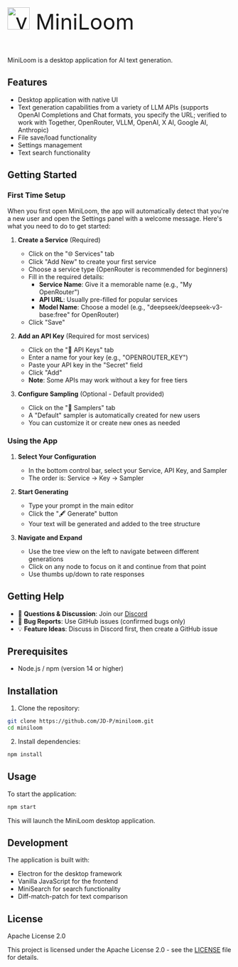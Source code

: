 <p align="left" style="font-size:48px;">
  <img src="assets/minihf_logo_no_text.png" alt="vector art logo of the brain patterned in the style of a pictorial history of Portuguese textiles, painted in the 1700s" width="50" height="50">
  MiniLoom
</p>

MiniLoom is a desktop application for AI text generation.

## Features

- Desktop application with native UI
- Text generation capabilities from a variety of LLM APIs (supports OpenAI Completions and Chat formats, you specify the URL; verified to work with Together, OpenRouter, VLLM, OpenAI, X AI, Google AI, Anthropic)
- File save/load functionality
- Settings management
- Text search functionality

## Getting Started

### First Time Setup

When you first open MiniLoom, the app will automatically detect that you're a new user and open the Settings panel with a welcome message. Here's what you need to do to get started:

1. **Create a Service** (Required)
   - Click on the "🌐 Services" tab
   - Click "Add New" to create your first service
   - Choose a service type (OpenRouter is recommended for beginners)
   - Fill in the required details:
     - **Service Name**: Give it a memorable name (e.g., "My OpenRouter")
     - **API URL**: Usually pre-filled for popular services
     - **Model Name**: Choose a model (e.g., "deepseek/deepseek-v3-base:free" for OpenRouter)
   - Click "Save"

2. **Add an API Key** (Required for most services)
   - Click on the "🔑 API Keys" tab
   - Enter a name for your key (e.g., "OPENROUTER_KEY")
   - Paste your API key in the "Secret" field
   - Click "Add"
   - **Note**: Some APIs may work without a key for free tiers

3. **Configure Sampling** (Optional - Default provided)
   - Click on the "🎲 Samplers" tab
   - A "Default" sampler is automatically created for new users
   - You can customize it or create new ones as needed

### Using the App

1. **Select Your Configuration**
   - In the bottom control bar, select your Service, API Key, and Sampler
   - The order is: Service → Key → Sampler

2. **Start Generating**
   - Type your prompt in the main editor
   - Click the "🖋️ Generate" button
   - Your text will be generated and added to the tree structure

3. **Navigate and Expand**
   - Use the tree view on the left to navigate between different generations
   - Click on any node to focus on it and continue from that point
   - Use thumbs up/down to rate responses

## Getting Help

- 💬 **Questions & Discussion**: Join our [Discord](https://discord.gg/Y3HGwrcPwr)
- 🐛 **Bug Reports**: Use GitHub issues (confirmed bugs only)
- 💡 **Feature Ideas**: Discuss in Discord first, then create a GitHub issue

## Prerequisites

- Node.js / npm (version 14 or higher)

## Installation

1. Clone the repository:

```bash
git clone https://github.com/JD-P/miniloom.git
cd miniloom
```

2. Install dependencies:

```bash
npm install
```

## Usage

To start the application:

```bash
npm start
```

This will launch the MiniLoom desktop application.

## Development

The application is built with:

- Electron for the desktop framework
- Vanilla JavaScript for the frontend
- MiniSearch for search functionality
- Diff-match-patch for text comparison

## License

Apache License 2.0

This project is licensed under the Apache License 2.0 - see the [LICENSE](LICENSE) file for details.
